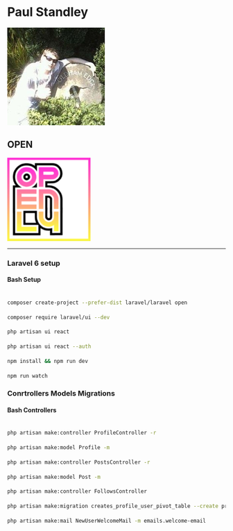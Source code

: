 # Paul Standley

![profile](img/profile.png)

## OPEN

![open](img/open.png)

---

### Laravel __6__ setup

#### **Bash Setup**

```BASH

composer create-project --prefer-dist laravel/laravel open

composer require laravel/ui --dev

php artisan ui react

php artisan ui react --auth

npm install && npm run dev

npm run watch

```

### Conrtrollers Models Migrations

#### **Bash Controllers**

```BASH

php artisan make:controller ProfileController -r

php artisan make:model Profile -m

php artisan make:controller PostsController -r

php artisan make:model Post -m

php artisan make:controller FollowsController

php artisan make:migration creates_profile_user_pivot_table --create profile_user

php artisan make:mail NewUserWelcomeMail -m emails.welcome-email

```
